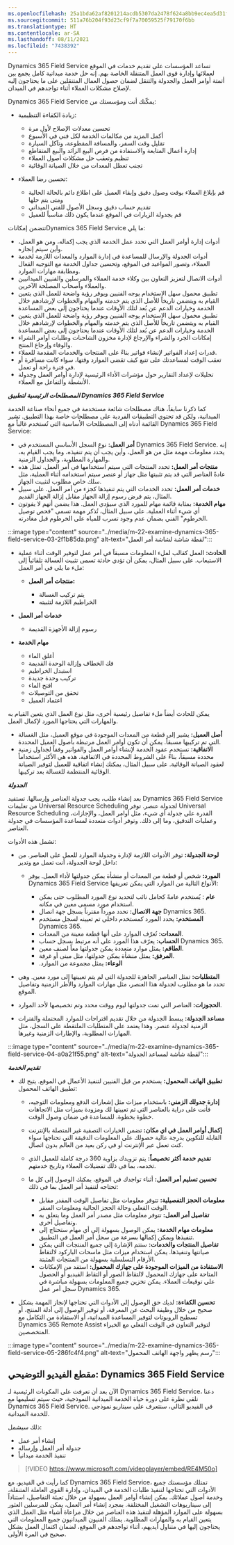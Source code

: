 ```yaml
---
ms.openlocfilehash: 25a1bda62af8201214acdb5307da2478f624a8bb9ec4ea5d31f9797e414b3f48
ms.sourcegitcommit: 511a76b204f93d23cf9f7a70059525f79170f6bb
ms.translationtype: HT
ms.contentlocale: ar-SA
ms.lasthandoff: 08/11/2021
ms.locfileid: "7438392"
---
```

Dynamics 365 Field Service تساعد المؤسسات على تقديم خدمات في الموقع لعملائها وإدارة قوى العمل المتنقلة الخاصة بهم. إنه حل خدمة ميدانية كامل يجمع بين أتمتة أوامر العمل والجدولة والتنقل لضمان حصول العمال المتنقلين على ما يحتاجون إليه لإصلاح مشكلات العملاء أثناء تواجدهم في الميدان.

Dynamics 365 Field Service يمكّنك أنت ومؤسستك من:

 -  زيادة الكفاءة التنظيمية:
    
     -  تحسين معدلات الإصلاح لأول مرة
     -  أكمل المزيد من مكالمات الخدمة لكل فني في الأسبوع
     -  تقليل وقت السفر، والمسافة المقطوعة، وتآكل السيارة
     -  إدارة أعمال المتابعة والاستفادة من فرص البيع الزائد والبيع المتقاطع
     -  تنظيم وتعقب حل مشكلات أصول العملاء
     -  تجنب تعطل المعدات من خلال الصيانة الوقائية
 -  تحسين رضا العملاء:
    
     -  قم بإبلاغ العملاء بوقت وصول دقيق وإبقاء العميل على اطلاع دائم بالحالة الحالية ومتى يتم حلها
     -  تقديم حساب دقيق وسجل الأصول للفني الميداني
     -  قم بجدولة الزيارات في الموقع عندما يكون ذلك مناسباً للعميل

تتضمن إمكاناتDynamics 365 Field Service ما يلي:

 -  أدوات إدارة أوامر العمل التي تحدد عمل الخدمة الذي يجب إكماله، ومن هو العمل، وأين سيتم إنجازه.
 -  أدوات الجدولة والإرسال للمساعدة في إدارة الموارد والمعدات اللازمة لخدمة العملاء، وتصور المواعيد في الموقع، وتحسين جداول الخدمة مع التوجيه الفعال ومطابقة مهارات الموارد.
 -  أدوات الاتصال لتعزيز التعاون بين وكلاء خدمة العملاء والمرسلين والفنيين الميدانيين والعملاء وأصحاب المصلحة الآخرين.
 -  تطبيق محمول سهل الاستخدام يوجه الفنيين ويوفر رؤية واضحة للعمل الذي يتعين القيام به ويتضمن تاريخاً للأصل الذي يتم خدمته والمهام والخطوات لإرشادهم خلال الخدمة وخيارات الدعم عن بُعد لتلك الأوقات عندما يحتاجون إلى بعض المساعدة
 -  تطبيق محمول سهل الاستخدام يوجه الفنيين ويوفر رؤية واضحة للعمل الذي يتعين القيام به ويتضمن تاريخاً للأصل الذي يتم خدمته والمهام والخطوات لإرشادهم خلال الخدمة وخيارات الدعم عن بُعد لتلك الأوقات عندما يحتاجون إلى بعض المساعدة
 -  إمكانات الجرد والشراء والإرجاع لإدارة مخزون الشاحنات وطلبات أوامر الشراء والوفاء وإرجاع المنتج.
 -  قدرات إعداد الفواتير لإنشاء فواتير بناءً على المنتجات والخدمات المقدمة للعملاء.
 -  تعقب الوقت لمساعدتك على تتبع كيف تقضي الموارد وقتها، سواء كانت مسافرة أو في فترة راحة أو تعمل.
 -  تحليلات لإعداد التقارير حول مؤشرات الأداء الرئيسية لإدارة أوامر العمل وجدولة الأنشطة والتفاعل مع العملاء.

***المصطلحات الرئيسية لتطبيق Dynamics 365 Field Service***

كما ذكرنا سابقاً، هناك مصطلحات شائعة مستخدمة في جميع أنحاء صناعة الخدمة الميدانية، ولكن قد تحتوي التطبيقات الفردية على مصطلحات خاصة بهذا التطبيق. تشير القائمة أدناه إلى المصطلحات الأساسية التي تُستخدم غالباً مع Dynamics 365 Field Service:

 -  **أمر العمل:** نوع السجل الأساسي المستخدم في Dynamics 365 Field Service. إنه يحدد معلومات مهمة مثل من هو العمل، وأين يجب أن يتم تنفيذه، وما يجب القيام به، والمهارة المطلوبة، والجداول الزمنية.
 -  **منتجات أمر العمل:** تحدد المنتجات التي سيتم استخدامها في أمر العمل. تمثل هذه عادةً العناصر التي قد يتم تثبيتها مثل جهاز أو عنصر سيتم استخدامه أثناء العملية، مثل سلك خاص مطلوب لتثبيت الجهاز.
 -  **خدمات أمر العمل:** تحدد الخدمات التي يتم تنفيذها كجزء من أمر العمل. على سبيل المثال، يتم فرض رسوم إزالة الجهاز مقابل إزالة الجهاز القديم.
 -  **مهام الخدمة:** بمثابة قائمة مهام للمورد الذي سيؤدي العمل. هذا يضمن أنهم لا يفوتون أي شيء أثناء العملية. على سبيل المثال، تُذكر مهمة تسمى "فحص توصيل الخرطوم" الفني بضمان عدم وجود تسرب للمياه على الخرطوم قبل مغادرته.

:::image type="content" source="../media/m-22-examine-dynamics-365-field-service-03-2f1b85da.png" alt-text="لقطة شاشة لشاشة أمر العمل":::


 -  **الحادث:** العمل كقالب لملء المعلومات مسبقاً في أمر عمل لتوفير الوقت أثناء عملية الاستيعاب. على سبيل المثال، يمكن أن تؤدي حادثة تسمى تثبيت الغسالة تلقائياً إلى ملء ما يلي في أمر العمل:
    
     -  **منتجات أمر العمل:**
        
         -  يتم تركيب الغسالة
         -  الخراطيم اللازمة لتثبيته
 -  **خدمات أمر العمل**
    
     -  رسوم إزالة الأجهزة القديمة
 -  **مهام الخدمة**
    
     -  أغلق الماء
     -  فك الخطاف وإزالة الوحدة القديمة
     -  استبدل الخراطيم
     -  تركيب وحدة جديدة
     -  افتح الماء
     -  تحقق من التوصيلات
     -  اعتماد العميل

يمكن للحادث أيضاً ملء تفاصيل رئيسية أخرى، مثل نوع العمل الذي يتعين القيام به والمهارات التي يحتاجها المورد لإكمال العمل.

 -  **أصل العميل:** يشير إلى قطعة من المعدات الموجودة في موقع العميل، مثل الغسالة التي تم تركيبها مسبقاً. يمكن أن تكون أوامر العمل مرتبطة بأصول العميل المحددة.
 -  **الاتفاقية:** تستخدم عقود الخدمة لإنشاء أوامر العمل والفواتير وفقاً لجداول زمنية محددة مسبقاً، بناءً على الشروط المحددة في الاتفاقية. هذه هي الأكثر استخداماً لعقود الصيانة الوقائية. على سبيل المثال، يمكنك إنشاء اتفاقية للعميل لتوفير الصيانة الوقائية المنتظمة للغسالة بعد تركيبها.

***الجدولة***

بعد إنشاء طلب، يجب جدولة العناصر وإرسالها. تستفيد Dynamics 365 Field Service من تعليمات Universal Resource Scheduling لجدولة عنصر. توفر Universal Resource Scheduling القدرة على جدولة أي شيء، مثل أوامر العمل، والإجازات، وعمليات التدقيق، وما إلى ذلك. وتوفر أدوات متعددة لمساعدة المؤسسات في جدولة العناصر.

تشمل هذه الأدوات:

 -  **لوحة الجدولة:** توفر الأدوات اللازمة لإدارة وجدولة الموارد للعمل على العناصر. من داخل لوحة الجدولة، أنت تعمل مع وتدير:
    
     -  **المورد:** شخص أو قطعة من المعدات أو منشأة يمكن جدولتها لأداء العمل. يوفر Dynamics 365 Field Service الأنواع التالية من الموارد التي يمكن تعريفها:
        
         -  **عام** : يُستخدم عامةً كحامل نائب لتحديد نوع المورد المطلوب حتى يمكن استخدام مورد مسمى معين في مكانه.
         -  **جهة الاتصال:** تحدد مورداً مقترناً بسجل جهة اتصال Dynamics 365.
         -  **المستخدم:** يحدد المورد كمستخدم داخلي تم تعيينه لسجل مستخدم Dynamics 365.
         -  **المعدات:** تُعرّف الموارد على أنها قطعة معينة من المعدات.
         -  **الحساب:** يعرّف هذا المورد على أنه مرتبط بسجل حساب Dynamics 365.
         -  **الطاقم:‬** يمثل موارد متعددة يمكن جدولتها معاً لصنف معين.
         -  **المرفق:** يمثل منشأة يمكن جدولتها، مثل مبنى أو غرفة.
         -  **الوعاء:‬‏‫** يمثل مجموعة من الموارد.
 -  **المتطلبات:** تمثل العناصر الجاهزة للجدولة التي لم يتم تعيينها إلى مورد معين. وهي تحدد ما هو مطلوب لجدولة هذا العنصر، مثل مهارات الموارد والأطر الزمنية وتفاصيل الموقع.
 -  **الحجوزات:** العناصر التي تمت جدولتها ليوم ووقت محدد وتم تخصيصها لأحد الموارد.
 -  **مساعد الجدولة:** يبسط الجدولة من خلال تقديم اقتراحات للموارد المحتملة والفترات الزمنية لجدولة عنصر. وهذا يعتمد على المتطلبات الملتقطة على السجل، مثل المهارات المطلوبة، والإطارات الزمنية وغيرها.

:::image type="content" source="../media/m-22-examine-dynamics-365-field-service-04-a0a21f55.png" alt-text="لقطة شاشة لمساعد الجدولة":::


***تقديم الخدمة***

 -  **تطبيق الهاتف المحمول:** يستخدم من قبل الفنيين لتنفيذ الأعمال في الموقع. يتيح لك تطبيق الهاتف المحمول:
    
     -  **إدارة جدولك الزمني:** باستخدام ميزات مثل إشعارات الدفع ومعلومات التوجيه، فأنت على دراية بالعناصر التي تم تعيينها لك ومزودة بميزات مثل الاتجاهات خطوة بخطوة، للمساعدة في ضمان وصول الوقت.
     -  **إكمال أوامر العمل في اي مكان:** تضمن الخيارات التصفية غير المتصلة بالإنترنت القابلة للتكوين بدرجة عالية حصولك على المعلومات الدقيقة التي تحتاجها سواء كنت تعمل عبر الإنترنت أو في ركن بعيد من العالم بدون اتصال.
     -  **تقديم خدمة أكثر تخصيصاً:** يتم تزويدك بزاوية 360 درجة كاملة للعميل الذي تخدمه، بما في ذلك تفضيلات العملاء وتاريخ خدمتهم.
     -  **تحسين تسليم أمر العمل:** أثناء تواجدك في الموقع، يمكنك الوصول إلى كل ما تحتاجه لتنفيذ أمر العمل بما في ذلك:
        
         -  **معلومات الحجز التفصيلية:** تتوفر معلومات مثل تفاصيل الوقت المقدر مقابل الوقت الفعلي وحالة الحجز الحالية ومعلومات السفر.
         -  **تفاصيل أمر العمل:** تتوفر معلومات مثل مصدر أمر العمل وما يتعلق به وتفاصيل أخرى.
         -  **معلومات مهام الخدمة:** يمكن الوصول بسهولة إلى أي مهام ستحتاج إلى تنفيذها ويمكن إكمالها بسرعة من سجل أمر العمل في التطبيق.
         -  **تفاصيل المنتجات والخدمات:** ستتم الإشارة إلى جميع المنتجات التي يمكن صيانتها وتنفيذها. يمكن استخدام ميزات مثل ماسحات الباركود لالتقاط الأرقام التسلسلية بسهولة من المنتجات المثبتة.
         -  **الاستفادة من الميزات الموجودة على جهازك المحمول:** استفد من الإمكانات المتاحة على جهازك المحمول لالتقاط الصور أو التقاط الفيديو أو الحصول على توقيعات العملاء. يمكن تخزين جميع المعلومات بسهولة مباشرة في سجل أمر عمل Dynamics 365.
 -  **تحسين الكفاءة:** لديك حق الوصول إلى الأدوات التي تحتاجها لإنجاز المهمة بشكل صحيح من خلال وظيفة البحث عن المعرفة، أو توفير الوصول إلى أدلة المنتج، أو تسطيح الروبوتات لتوفير المساعدة الميدانية، أو الاستفادة من التكامل مع Dynamics 365 Remote Assist لتوفير التعاون في الوقت الفعلي مع الخبراء المتخصصين.

:::image type="content" source="../media/m-22-examine-dynamics-365-field-service-05-286fc4f4.png" alt-text="رسم يظهر واجهة الهاتف المحمول":::


## <a name="demo-video-dynamics-365-field-service"></a>مقطع الفيديو التوضيحي: Dynamics 365 Field Service

الآن بعد أن تعرفت على المكونات الرئيسية لـ Dynamics 365 Field Service، دعنا نلقي نظرة على دورة حياة الخدمة الميدانية النموذجية، حيث سيتم تسليمها مع Dynamics 365 Field Service. في الفيديو التالي، سنتعرف على سيناريو نموذجي للخدمة الميدانية.

ذلك سيشمل:

 -  إنشاء أمر عمل
 -  جدولة أمر العمل وإرساله
 -  تنفيذ الخدمة ميدانياً

> [!VIDEO https://www.microsoft.com/videoplayer/embed/RE4M50o]

كما رأيت في الفيديو، مع Dynamics 365 Field Service، تمتلك مؤسستك جميع الأدوات التي تحتاجها لتنفيذ طلبات الخدمة في الميدان، وإدارة القوى العاملة المتنقلة، وخدمة أصول عملائك. يمكن إنشاء أوامر العمل بسهولة من خلال تعبئة التفاصيل، استناداً إلى سيناريوهات التشغيل المختلفة. بمجرد إنشاء أمر العمل، يمكن للمرسلين العثور بسهولة على الموارد المؤهلة لتنفيذ هذه العناصر من خلال مراعاة أشياء مثل العمل الذي يتعين القيام به والمهارات المطلوبة. يمتلك الفنيون الميدانيون جميع المعلومات التي يحتاجون إليها في متناول أيديهم، أثناء تواجدهم في الموقع، لضمان اكتمال العمل بشكل صحيح في المرة الأولى.
